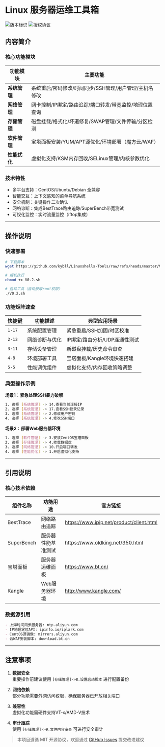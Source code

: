 # Linux 服务器运维工具箱

![版本标识](https://img.shields.io/badge/版本-v0.2-blue)
![授权协议](https://img.shields.io/badge/License-MIT-green)

## 内容简介

### 核心功能模块
| 功能模块       | 主要功能                                                                 |
|----------------|--------------------------------------------------------------------------|
| **系统管理**   | 系统重启/密码修改/时间同步/SSH管理/用户管理/主机名修改                   |
| **网络管理**   | 网卡控制/IP绑定/路由追踪/端口转发/带宽监控/地理位置查询                  |
| **存储管理**   | 磁盘挂载/格式化/坏道修复/SWAP管理/文件传输/分区检测                      |
| **软件管理**   | 宝塔面板安装/YUM/APT源优化/环境部署（魔方云/WAF）                 |
| **性能优化**   | 虚拟化支持/KSM内存回收/SELinux管理/内核参数优化                          |

### 技术特性
- 多平台支持：CentOS/Ubuntu/Debian 全兼容
- 智能交互：上下文感知的菜单导航系统
- 安全机制：关键操作二次确认
- 网络诊断：集成BestTrace路由追踪/SuperBench带宽测试
- 可视化监控：实时流量监控（iftop集成）

---

## 操作说明

### 快速部署
```bash
# 下载脚本
wget https://github.com/kybll/Linuxshells-Tools/raw/refs/heads/master/V0.2.sh

# 授权执行
chmod +x V0.2.sh

# 启动工具（自动获取root权限）
./V0.2.sh
```

### 功能矩阵速查
| 快捷键 | 功能描述                          | 典型应用场景                     |
|--------|-----------------------------------|----------------------------------|
| `1-17` | 系统配置管理                      | 紧急重启/SSH加固/时区校准        |
| `2-13` | 网络诊断与优化                    | IP绑定/路由分析/UDP连通性测试    |
| `3-11` | 存储设备管理                      | 新磁盘挂载/历史命令审查          |
| `4-8`  | 环境部署工具                      | 宝塔面板/Kangle环境快速搭建      |
| `5-5`  | 性能调优组件                      | 虚拟化支持/内存回收策略调整      |

### 典型操作示例
**场景1：紧急处理SSH暴力破解**
```bash
1. 选择 [系统管理] -> 14.查看当前连接IP
2. 选择 [系统管理] -> 17.查看SSH登录记录
3. 选择 [系统管理] -> 2.修改用户密码
4. 选择 [系统管理] -> 4.修改SSH端口
```

**场景2：部署Web服务器环境**
```bash
1. 选择 [软件管理] -> 3.安装CentOS宝塔面板
2. 选择 [存储管理] -> 4.挂载数据盘
3. 选择 [网络管理] -> 10.开启端口转发
4. 选择 [性能优化] -> 1.开启虚拟化支持
```

---

## 引用说明

### 核心技术依赖
| 组件名称         | 功能用途                     | 官方链接                          |
|------------------|------------------------------|-----------------------------------|
| BestTrace        | 网络路由追踪                 | https://www.ipip.net/product/client.html |
| SuperBench       | 服务器性能基准测试           | https://www.oldking.net/350.html |
| 宝塔面板         | 服务器运维面板               | https://www.bt.cn/               |
| Kangle           | Web服务器环境                | http://www.kangle.com/           |

### 数据源引用
```markdown
- 上海时间同步服务器: ntp.aliyun.com
- IP地理定位API: ipinfo.io/iplark.com
- CentOS源镜像: mirrors.aliyun.com
- 云WAF安装脚本: download.bt.cn
```

---

## 注意事项
1. **数据安全**  
   重要操作前建议使用 `[存储管理]->8.设置启动脚本` 进行配置备份

2. **网络依赖**  
   部分功能需要外网访问权限，确保服务器已开放相关端口

3. **兼容性**  
   虚拟化功能需硬件支持VT-x/AMD-V技术

4. **审计跟踪**  
   使用 `[存储管理]->9.文件内容审查` 可进行安全审计

> 本项目遵循 MIT 开源协议，欢迎通过 [GitHub Issues](https://github.com/kybll/Linuxshells-Tools/issues) 提交改进建议
